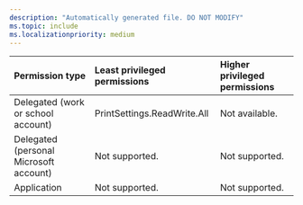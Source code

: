 ```yaml
---
description: "Automatically generated file. DO NOT MODIFY"
ms.topic: include
ms.localizationpriority: medium
---
```


|Permission type|Least privileged permissions|Higher privileged permissions|
|:---|:---|:---|
|Delegated (work or school account)|PrintSettings.ReadWrite.All|Not available.|
|Delegated (personal Microsoft account)|Not supported.|Not supported.|
|Application|Not supported.|Not supported.|

